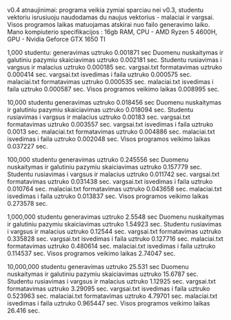

v0.4 atnaujinimai:
programa veikia zymiai sparciau nei v0.3, studentu vektoriu isrusiuoju naudodamas du naujus vektorius - malaciai ir vargsai.
Visos programos laikas matuojamas atskirai nuo failo generavimo laiko.
Mano kompiuterio specifikacijos : 16gb RAM, CPU - AMD Ryzen 5 4600H, GPU - Nvidia Geforce GTX 1650 TI

1,000 studentu: generavimas uztruko 0.001871 sec
Duomenu nuskaitymas ir galutiniu pazymiu skaiciavimas uztruko 0.002181 sec.
Studentu rusiavimas i vargsus ir malacius uztruko 0.000185 sec.
vargsai.txt formatavimas uztruko 0.000414 sec.
vargsai.txt isvedimas i faila uztruko 0.000575 sec.
malaciai.txt formatavimas uztruko 0.000535 sec.
malaciai.txt isvedimas i faila uztruko 0.000587 sec.
Visos programos veikimo laikas 0.008995 sec.

10,000 studentu generavimas uztruko 0.018456 sec
Duomenu nuskaitymas ir galutiniu pazymiu skaiciavimas uztruko 0.018094 sec.
Studentu rusiavimas i vargsus ir malacius uztruko 0.00183 sec.
vargsai.txt formatavimas uztruko 0.003557 sec.
vargsai.txt isvedimas i faila uztruko 0.0013 sec.
malaciai.txt formatavimas uztruko 0.004886 sec.
malaciai.txt isvedimas i faila uztruko 0.002048 sec.
Visos programos veikimo laikas 0.037227 sec.

100,000 studentu generavimas uztruko 0.245556 sec
Duomenu nuskaitymas ir galutiniu pazymiu skaiciavimas uztruko 0.157779 sec.
Studentu rusiavimas i vargsus ir malacius uztruko 0.011742 sec.
vargsai.txt formatavimas uztruko 0.031438 sec.
vargsai.txt isvedimas i faila uztruko 0.010764 sec.
malaciai.txt formatavimas uztruko 0.043658 sec.
malaciai.txt isvedimas i faila uztruko 0.013837 sec.
Visos programos veikimo laikas 0.273578 sec.

1,000,000 studentu generavimas uztruko 2.5548 sec
Duomenu nuskaitymas ir galutiniu pazymiu skaiciavimas uztruko 1.54923 sec.
Studentu rusiavimas i vargsus ir malacius uztruko 0.12544 sec.
vargsai.txt formatavimas uztruko 0.335828 sec.
vargsai.txt isvedimas i faila uztruko 0.127716 sec.
malaciai.txt formatavimas uztruko 0.480614 sec.
malaciai.txt isvedimas i faila uztruko 0.114537 sec.
Visos programos veikimo laikas 2.74047 sec.

10,000,000 studentu generavimas uztruko 25.531 sec
Duomenu nuskaitymas ir galutiniu pazymiu skaiciavimas uztruko 15.6787 sec.
Studentu rusiavimas i vargsus ir malacius uztruko 1.12925 sec.
vargsai.txt formatavimas uztruko 3.29095 sec.
vargsai.txt isvedimas i faila uztruko 0.523963 sec.
malaciai.txt formatavimas uztruko 4.79701 sec.
malaciai.txt isvedimas i faila uztruko 0.965447 sec.
Visos programos veikimo laikas 26.416 sec.
